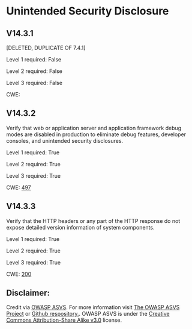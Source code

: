 # Unintended Security Disclosure

## V14.3.1

[DELETED, DUPLICATE OF 7.4.1]

Level 1 required: False

Level 2 required: False

Level 3 required: False

CWE: [](https://cwe.mitre.org/data/definitions/)

## V14.3.2

Verify that web or application server and application framework debug modes are disabled in production to eliminate debug features, developer consoles, and unintended security disclosures.

Level 1 required: True

Level 2 required: True

Level 3 required: True

CWE: [497](https://cwe.mitre.org/data/definitions/497)

## V14.3.3

Verify that the HTTP headers or any part of the HTTP response do not expose detailed version information of system components.

Level 1 required: True

Level 2 required: True

Level 3 required: True

CWE: [200](https://cwe.mitre.org/data/definitions/200)



## Disclaimer:

Credit via [OWASP ASVS](https://owasp.org/www-project-application-security-verification-standard/). For more information visit [The OWASP ASVS Project](https://owasp.org/www-project-application-security-verification-standard/) or [Github respository.](https://github.com/OWASP/ASVS). OWASP ASVS is under the [Creative Commons Attribution-Share Alike v3.0](https://creativecommons.org/licenses/by-sa/3.0/) license.
